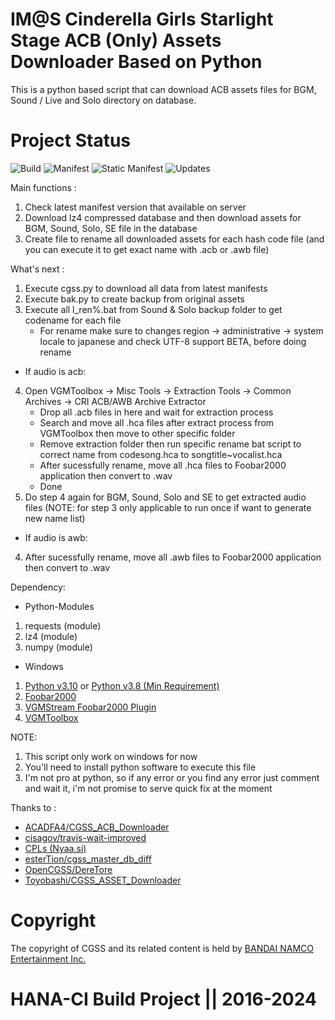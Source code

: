 # IM@S Cinderella Girls Starlight Stage ACB (Only) Assets Downloader Based on Python

This is a python based script that can download ACB assets files for BGM, Sound / Live and Solo directory on database.

# Project Status

![Build](https://app.travis-ci.com/Nicklas373/CGSS_ACB_Downloader.svg?branch=master) ![Manifest](https://img.shields.io/badge/dynamic/json.svg?color=blue&label=Manifest&query=truth_version&url=https%3A%2F%2Fstarlight.kirara.ca%2Fapi%2Fv1%2Finfo) ![Static Manifest](https://img.shields.io/badge/Static%20Manifest-10122900-blue) ![Updates](https://img.shields.io/badge/Latest%20Updates-20240817-blue)

Main functions :

1. Check latest manifest version that available on server
2. Download lz4 compressed database and then download assets for BGM, Sound, Solo, SE file in the database
3. Create file to rename all downloaded assets for each hash code file (and you can execute it to get exact name with .acb or .awb file)

What's next :

1. Execute cgss.py to download all data from latest manifests
2. Execute bak.py to create backup from original assets
3. Execute all l_ren%.bat from Sound & Solo backup folder to get codename for each file
   - For rename make sure to changes region -> administrative -> system locale to japanese
     and check UTF-8 support BETA, before doing rename

- If audio is acb:

4. Open VGMToolbox -> Misc Tools -> Extraction Tools -> Common Archives -> CRI ACB/AWB Archive Extractor
   - Drop all .acb files in here and wait for extraction process
   - Search and move all .hca files after extract process from VGMToolbox then move to other specific folder
   - Remove extraction folder then run specific rename bat script to correct name from codesong.hca to songtitle~vocalist.hca
   - After sucessfully rename, move all .hca files to Foobar2000 application then convert to .wav
   - Done
5. Do step 4 again for BGM, Sound, Solo and SE to get extracted audio files
   (NOTE: for step 3 only applicable to run once if want to generate new name list)

- If audio is awb:

4. After sucessfully rename, move all .awb files to Foobar2000 application then convert to .wav

Dependency:

- Python-Modules

1. requests (module)
2. lz4 (module)
3. numpy (module)

- Windows

1. [Python v3.10](https://www.python.org/downloads/release/python-3100/) or [Python v3.8 (Min Requirement)](https://www.python.org/downloads/release/python-380/)
2. [Foobar2000](https://www.foobar2000.org/download)
3. [VGMStream Foobar2000 Plugin](https://vgmstream-builds.s3-us-west-1.amazonaws.com/a3a2baa2999eb1d9f42591e35a4cab5c3445c6a9/windows/foo_input_vgmstream.fb2k-component)
4. [VGMToolbox](https://sourceforge.net/projects/vgmtoolbox/files/latest/download)

NOTE:

1. This script only work on windows for now
2. You'll need to install python software to execute this file
3. I'm not pro at python, so if any error or you find any error just comment and wait it, i'm not promise to serve quick fix at the moment

Thanks to :

- [ACADFA4/CGSS_ACB_Downloader](https://github.com/ACA4DFA4/CGSS_ACB_Downloader)
- [cisagov/travis-wait-improved](https://github.com/cisagov/travis-wait-improved)
- [CPLs (Nyaa.si)](https://nyaa.si/view/1131944)
- [esterTion/cgss_master_db_diff](https://github.com/esterTion/cgss_master_db_diff)
- [OpenCGSS/DereTore](https://github.com/OpenCGSS/DereTore)
- [Toyobashi/CGSS_ASSET_Downloader](https://github.com/toyobayashi/CGSSAssetsDownloader)

# Copyright

The copyright of CGSS and its related content is held by [BANDAI NAMCO Entertainment Inc.](https://bandainamcoent.co.jp/)

# HANA-CI Build Project || 2016-2024
